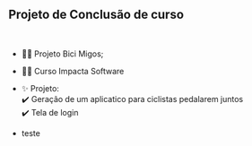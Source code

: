 ## Projeto de Conclusão de curso

<div style="display: inline_block"><br>

- 👩‍💻 Projeto Bici Migos;

- 👩‍🎓 Curso Impacta Software 

- ✨ Projeto:<br>
  ✔️ Geração de um aplicatico para ciclistas pedalarem juntos<br>
  ✔️ Tela de login<br>
- teste<be>



</div>